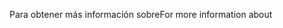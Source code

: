 <span data-ttu-id="a99cc-101">Para obtener más información sobre</span><span class="sxs-lookup"><span data-stu-id="a99cc-101">For more information about</span></span>